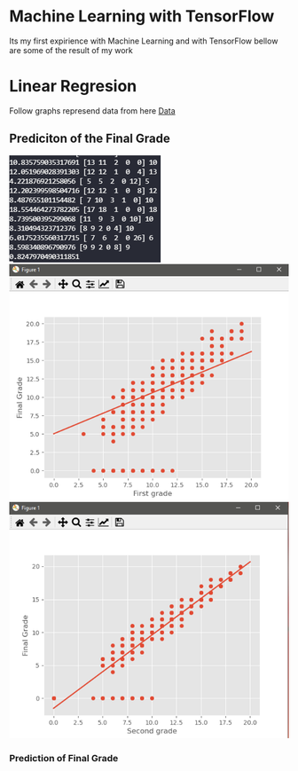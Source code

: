 # Machine Learning with TensorFlow
Its my first expirience with Machine Learning and with TensorFlow bellow are some of the result of my work

<h1>Linear Regresion</h1>
Follow graphs represend data from here <a href="/Tensor Linear Regresion/student-mat.csv">Data</a>

<h2>Prediciton of the Final Grade</h2>
<div centered>
    <img src="/Assets/Dane.png"></img>
</div>
<img src="/Assets/FirstGrade.png"></img>
<img src="/Assets/Second Grade.png"></img>



<h3>Prediction of Final Grade </h3>